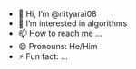 - 👋 Hi, I’m @nityarai08
- 👀 I’m interested in algorithms
- 📫 How to reach me ...
- 😄 Pronouns: He/Him
- ⚡ Fun fact: ...

<!---
nityarai08/nityarai08 is a ✨ special ✨ repository because its `README.md` (this file) appears on your GitHub profile.
You can click the Preview link to take a look at your changes.
--->
